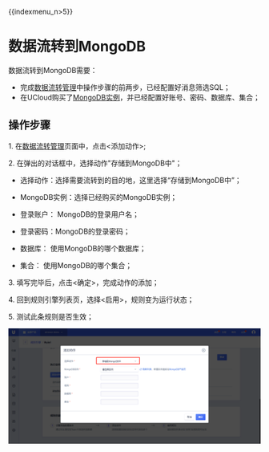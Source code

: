 {{indexmenu_n>5}}

# 数据流转到MongoDB
数据流转到MongoDB需要：

- 完成[数据流转管理](data_forwarding)中操作步骤的前两步，已经配置好消息筛选SQL；
- 在UCloud购买了[MongoDB实例](https://console.ucloud.cn/udb/nosql)，并已经配置好账号、密码、数据库、集合；


## 操作步骤

1\. 在[数据流转管理](data_forwarding)页面中，点击<添加动作>;

2\. 在弹出的对话框中，选择动作"存储到MongoDB中"；

   - 选择动作：选择需要流转到的目的地，这里选择“存储到MongoDB中”；
   
   - MongoDB实例：选择已经购买的MongoDB实例；
   
   - 登录账户： MongoDB的登录用户名；
   
   - 登录密码：MongoDB的登录密码；
   
   - 数据库： 使用MongoDB的哪个数据库；
   
   - 集合： 使用MongoDB的哪个集合；
   
   
   
   
3\. 填写完毕后，点击<确定>，完成动作的添加；

4\. 回到规则引擎列表页，选择<启用>，规则变为运行状态；

5\. 测试此条规则是否生效；


![转发到MongoDB](../../images/转发到MongoDB.png)

